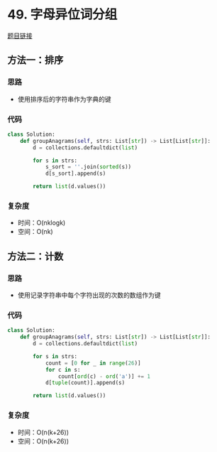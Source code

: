 # 49. 字母异位词分组

[题目链接](https://leetcode.cn/problems/group-anagrams/description/)

## 方法一：排序

### 思路

- 使用排序后的字符串作为字典的键

### 代码

```py
class Solution:
    def groupAnagrams(self, strs: List[str]) -> List[List[str]]:
        d = collections.defaultdict(list)

        for s in strs:
            s_sort = ''.join(sorted(s))
            d[s_sort].append(s)

        return list(d.values())
```

### 复杂度

- 时间：O(nklogk)
- 空间：O(nk)

## 方法二：计数

### 思路

- 使用记录字符串中每个字符出现的次数的数组作为键

### 代码

```py
class Solution:
    def groupAnagrams(self, strs: List[str]) -> List[List[str]]:
        d = collections.defaultdict(list)

        for s in strs:
            count = [0 for _ in range(26)]
            for c in s:
                count[ord(c) - ord('a')] += 1
            d[tuple(count)].append(s)

        return list(d.values())
```

### 复杂度

- 时间：O(n(k+26))
- 空间：O(n(k+26))
